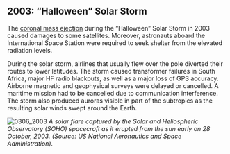 ## 2003: “Halloween” Solar Storm

The <a href="#/en/phenomena/coronal-mass-ejections">coronal mass ejection</a> during the “Halloween” Solar Storm in 2003 caused damages to some satellites.  Moreover, astronauts aboard the International Space Station were required to seek shelter from the elevated radiation levels.

During the solar storm, airlines that usually flew over the pole diverted their routes to lower latitudes.  The storm caused transformer failures in South Africa, major HF radio blackouts, as well as a major loss of GPS accuracy. Airborne magnetic and geophysical surveys were delayed or cancelled.  A maritime mission had to be cancelled due to communication interference.  The storm also produced auroras visible in part of the subtropics as the resulting solar winds swept around the Earth.

![0306_2003](./static/0306_2003.png)
*A solar flare captured by the Solar and Heliospheric Observatory (SOHO) spacecraft as it erupted from the sun early on 28 October, 2003. (Source: US National Aeronautics and Space Administration).*
